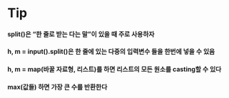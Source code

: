# Tip

#### split()은 “한 줄로 받는 다는 말”이 있을 때 주로 사용하자

#### h, m = input().split()은 한 줄에 있는 다중의 입력변수 들을 한번에 넣을 수 있음

#### h, m = map(바꿀 자료형, 리스트)를 하면 리스트의 모든 원소를 casting할 수 있다

#### max(값들) 하면 가장 큰 수를 반환한다

